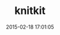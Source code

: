 ---
layout: post
title:  "knitkit"
repo:   "portablemind/compass_agile_enterprise"
date:   2015-02-18 17:01:05
gemurl: http://www.truenorthtechnology.com
---